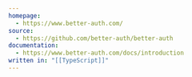 ```yaml
---
homepage:
  - https://www.better-auth.com/
source:
  - https://github.com/better-auth/better-auth
documentation:
  - https://www.better-auth.com/docs/introduction
written in: "[[TypeScript]]"
---
```

